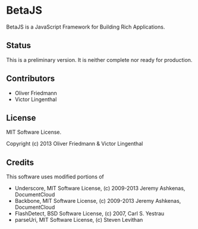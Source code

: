 BetaJS
=================

BetaJS is a JavaScript Framework for Building Rich Applications.


## Status
This is a preliminary version. It is neither complete nor ready for production.


## Contributors
- Oliver Friedmann
- Victor Lingenthal


## License
MIT Software License.

Copyright (c) 2013 Oliver Friedmann & Victor Lingenthal


## Credits
This software uses modified portions of
- Underscore, MIT Software License, (c) 2009-2013 Jeremy Ashkenas, DocumentCloud
- Backbone, MIT Software License, (c) 2009-2013 Jeremy Ashkenas, DocumentCloud
- FlashDetect, BSD Software License, (c) 2007, Carl S. Yestrau
- parseUri, MIT Software License, (c) Steven Levithan
